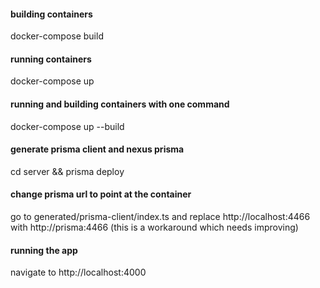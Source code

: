 #### building containers
docker-compose build

#### running containers
docker-compose up

#### running and building containers with one command
docker-compose up --build

#### generate prisma client and nexus prisma
cd server && prisma deploy

#### change prisma url to point at the container
go to generated/prisma-client/index.ts and
replace http://localhost:4466 with http://prisma:4466
(this is a workaround which needs improving)

#### running the app
navigate to http://localhost:4000 


